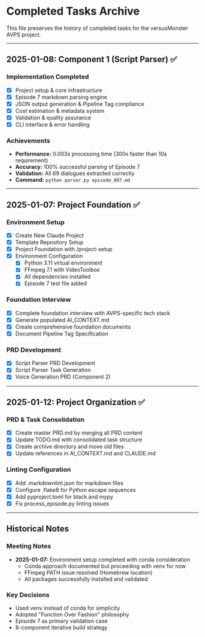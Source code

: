 # Completed Tasks Archive

This file preserves the history of completed tasks for the versusMonster AVPS project.

---

## 2025-01-08: Component 1 (Script Parser) ✅

### Implementation Completed
- [x] Project setup & core infrastructure
- [x] Episode 7 markdown parsing engine
- [x] JSON output generation & Pipeline Tag compliance
- [x] Cost estimation & metadata system
- [x] Validation & quality assurance
- [x] CLI interface & error handling

### Achievements
- **Performance:** 0.003s processing time (300x faster than 10s requirement)
- **Accuracy:** 100% successful parsing of Episode 7
- **Validation:** All 69 dialogues extracted correctly
- **Command:** `python parser.py episode_007.md`

---

## 2025-01-07: Project Foundation ✅

### Environment Setup
- [x] Create New Claude Project
- [x] Template Repository Setup
- [x] Project Foundation with /project-setup
- [x] Environment Configuration
  - [x] Python 3.11 virtual environment
  - [x] FFmpeg 7.1 with VideoToolbox
  - [x] All dependencies installed
  - [x] Episode 7 test file added

### Foundation Interview
- [x] Complete foundation interview with AVPS-specific tech stack
- [x] Generate populated AI_CONTEXT.md
- [x] Create comprehensive foundation documents
- [x] Document Pipeline Tag Specification

### PRD Development
- [x] Script Parser PRD Development
- [x] Script Parser Task Generation
- [x] Voice Generation PRD (Component 2)

---

## 2025-01-12: Project Organization ✅

### PRD & Task Consolidation
- [x] Create master PRD.md by merging all PRD content
- [x] Update TODO.md with consolidated task structure
- [x] Create archive directory and move old files
- [x] Update references in AI_CONTEXT.md and CLAUDE.md

### Linting Configuration
- [x] Add .markdownlint.json for markdown files
- [x] Configure .flake8 for Python escape sequences
- [x] Add pyproject.toml for black and mypy
- [x] Fix process_episode.py linting issues

---

## Historical Notes

### Meeting Notes
- **2025-01-07:** Environment setup completed with conda consideration
  - Conda approach documented but proceeding with venv for now
  - FFmpeg PATH issue resolved (Homebrew location)
  - All packages successfully installed and validated

### Key Decisions
- Used venv instead of conda for simplicity
- Adopted "Function Over Fashion" philosophy
- Episode 7 as primary validation case
- 8-component iterative build strategy